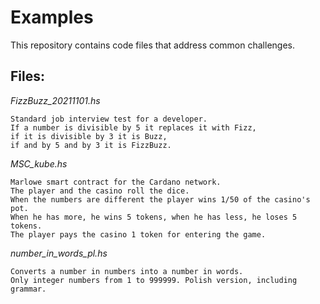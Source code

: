 # Examples
This repository contains code files that address common challenges.


## Files:


_FizzBuzz_20211101.hs_
```
Standard job interview test for a developer.
If a number is divisible by 5 it replaces it with Fizz, 
if it is divisible by 3 it is Buzz, 
if and by 5 and by 3 it is FizzBuzz.
```

_MSC_kube.hs_
```
Marlowe smart contract for the Cardano network.
The player and the casino roll the dice. 
When the numbers are different the player wins 1/50 of the casino's pot. 
When he has more, he wins 5 tokens, when he has less, he loses 5 tokens. 
The player pays the casino 1 token for entering the game.
```

_number_in_words_pl.hs_
```
Converts a number in numbers into a number in words. 
Only integer numbers from 1 to 999999. Polish version, including grammar.
```

